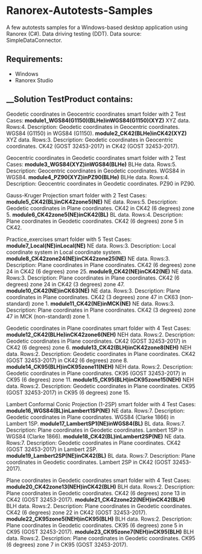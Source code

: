 # Ranorex-Autotests-Samples

A few autotests samples for a Windows-based desktop application using Ranorex (C#).
Data driving testing (DDT). Data source: SimpleDataConnector.

## __Requirements:__
* Windows
* Ranorex Studio

## __Solution TestProduct contains:

Geodetic coordinates in Geocentric coordinates smart folder with 2 Test Cases:
__module1_WGS84(G1150)(BLHe)inWGS84(G1150)(XYZ)__ XYZ data. Rows:4.
Description: Geodetic coordinates in Geocentric coordinates. WGS84 (G1150) in WGS84 (G1150).
__module2_CK42(BLHe)inCK42(XYZ)__ XYZ data. Rows:3.
Description: Geodetic coordinates in Geocentric coordinates. CK42 (GOST 32453-2017) in CK42 (GOST 32453-2017).

Geocentric coordinates in Geodetic coordinates smart folder with 2 Test Cases:
__module3_WGS84(XYZ)inWGS84(BLHe)__ BLHe data. Rows:5.
Description: Geocentric coordinates in Geodetic coordinates. WGS84 in WGS84.
__module4_PZ90(XYZ)inPZ90(BLHe)__ BLHe data. Rows:4.
Description: Geocentric coordinates in Geodetic coordinates. PZ90 in PZ90.

Gauss-Kruger Projection smart folder with 2 Test Cases:
__module5_CK42(BL)inCK42zone5(NE)__ NE data. Rows:5.
Description: Geodetic coordinates in Plane coordinates. CK42 in CK42 (6 degrees) zone 5.
__module6_CK42zone5(NE)inCK42(BL)__ BL data. Rows:4.
Description: Plane coordinates in Geodetic coordinates. CK42 (6 degrees) zone 5 in CK42.

Practice_exercises smart folder with 5 Test Cases:
__module7_Local(NE)inLocal(NE)__ NE data. Rows:3.
Description: Local coordinate system in Local coordinate system.
__module8_CK42zone24(NE)inCK42zone25(NE)__ NE data. Rows:3.
Description: Plane coordinates in Plane coordinates. CK42 (6 degrees) zone 24 in CK42 (6 degrees) zone 25.
__module9_CK42(NE)inCK42(NE)__ NE data. Rows:3.
Description: Plane coordinates in Plane coordinates. CK42 (6 degrees) zone 24 in CK42 (3 degrees) zone 47.
__module10_CK42(NE)inCK63(NE)__ NE data. Rows:3.
Description: Plane coordinates in Plane coordinates. CK42 (3 degrees) zone 47 in CK63 (non-standard) zone 1.
__module11_CK42(NE)inMCK(NE)__ NE data. Rows:3.
Description: Plane coordinates in Plane coordinates. CK42 (3 degrees) zone 47 in MCK (non-standard) zone 1.

Geodetic coordinates in Plane coordinates smart folder with 4 Test Cases:
__module12_CK42(BLHe)inCK42zone6(NEH)__ NEH data. Rows:2.
Description: Geodetic coordinates in Plane coordinates. CK42 (GOST 32453-2017) in CK42 (6 degrees) zone 6.
__module13_CK42(BLH)inCK42zone8(NEH)__ NEH data. Rows:2.
Description: Geodetic coordinates in Plane coordinates. CK42 (GOST 32453-2017) in CK42 (6 degrees) zone 8.
__module14_CK95(BLH)inCK95zone11(NEH)__ NEH data. Rows:2.
Description: Geodetic coordinates in Plane coordinates. CK95 (GOST 32453-2017) in CK95 (6 degrees) zone 11.
__module15_CK95(BLH)inCK95zone15(NEH)__ NEH data. Rows:2.
Description: Geodetic coordinates in Plane coordinates. CK95 (GOST 32453-2017) in CK95 (6 degrees) zone 15.

Lambert Conformal Conic Projection (1-2SP) smart folder with 4 Test Cases:
__module16_WGS84(BL)inLambert1SP(NE)__ NE data. Rows:7.
Description: Geodetic coordinates in Plane coordinates. WGS84 (Clarke 1866) in Lambert 1SP.
__module17_LambertSP1(NE)inWGS84(BL)__ BL data. Rows:7.
Description: Plane coordinates in Geodetic coordinates. Lambert 1SP in WGS84 (Clarke 1866).
__module18_CK42(BL)inLambert2SP(NE)__ NE data. Rows:7.
Description: Geodetic coordinates in Plane coordinates. CK42 (GOST 32453-2017) in Lambert 2SP.
__module19_Lambert2SP(NE)inCK42(BL)__ BL data. Rows:7.
Description: Plane coordinates in Geodetic coordinates. Lambert 2SP in CK42 (GOST 32453-2017).

Plane coordinates in Geodetic coordinates smart folder with 4 Test Cases:
__module20_CK42zone13(NEH)inCK42(BLH)__ BLH data. Rows:2.
Description: Plane coordinates in Geodetic coordinates. CK42 (6 degrees) zone 13 in CK42 (GOST 32453-2017).
__module21_CK42zone22(NEH)inCK42(BLH)__ BLH data. Rows:2.
Description: Plane coordinates in Geodetic coordinates. CK42 (6 degrees) zone 22 in CK42 (GOST 32453-2017).
__module22_CK95zone5(NEH)inCK95(BLH)__ BLH data. Rows:2.
Description: Plane coordinates in Geodetic coordinates. CK95 (6 degrees) zone 5 in CK95 (GOST 32453-2017).
__module23_CK95zone7(NEH)inCK95(BLH)__ BLH data. Rows:2.
Description: Plane coordinates in Geodetic coordinates. CK95 (6 degrees) zone 7 in CK95 (GOST 32453-2017).


